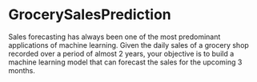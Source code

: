 # GrocerySalesPrediction
Sales forecasting has always been one of the most predominant applications of machine learning. Given the daily sales of a grocery shop recorded over a period of almost 2 years, your objective is to build a machine learning model that can forecast the sales for the upcoming 3 months.
